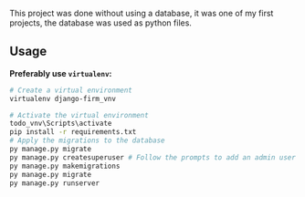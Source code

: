 This project was done without using a database, it was one of my first projects, the database was used as python files.

## Usage

**Preferably use `virtualenv`:**

```bash
# Create a virtual environment
virtualenv django-firm_vnv

# Activate the virtual environment
todo_vnv\Scripts\activate
pip install -r requirements.txt
# Apply the migrations to the database 
py manage.py migrate 
py manage.py createsuperuser # Follow the prompts to add an admin user
py manage.py makemigrations
py manage.py migrate
py manage.py runserver   		
```
